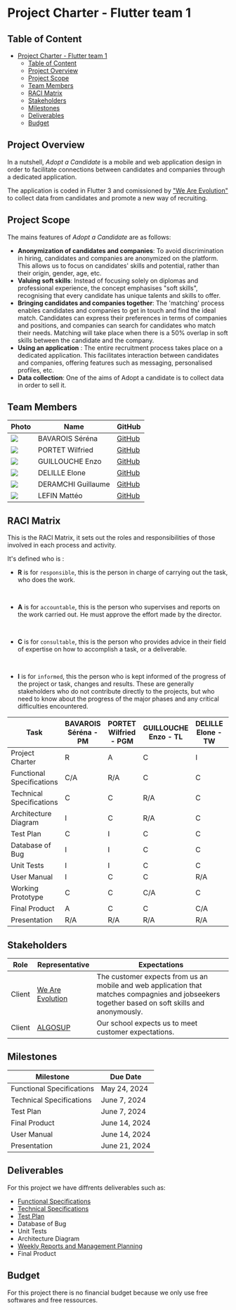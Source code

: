 # Project Charter - Flutter team 1

## Table of Content
- [Project Charter - Flutter team 1](#project-charter---flutter-team-1)
  - [Table of Content](#table-of-content)
  - [Project Overview](#project-overview)
  - [Project Scope](#project-scope)
  - [Team Members](#team-members)
  - [RACI Matrix](#raci-matrix)
  - [Stakeholders](#stakeholders)
  - [Milestones](#milestones)
  - [Deliverables](#deliverables)
  - [Budget](#budget)

## Project Overview

In a nutshell, *Adopt a Candidate* is a mobile and web application design in order to facilitate connections between candidates and companies through a dedicated application. 

The application is coded in Flutter 3 and comissioned by ["We Are Evolution"](https://www.we-are-evolution.com/team) to collect data from candidates and promote a new way of recruiting.

## Project Scope

The mains features of *Adopt a Candidate* are as follows:
- **Anonymization of candidates and companies**: To avoid discrimination in hiring, candidates and companies are anonymized on the platform. This allows us to focus on candidates' skills and potential, rather than their origin, gender, age, etc.
- **Valuing soft skills**: Instead of focusing solely on diplomas and professional experience, the concept emphasises "soft skills", recognising that every candidate has unique talents and skills to offer.
- **Bringing candidates and companies together**: The 'matching' process enables candidates and companies to get in touch and find the ideal match. Candidates can express their preferences in terms of companies and positions, and companies can search for candidates who match their needs. Matching will take place when there is a 50% overlap in soft skills between the candidate and the company.
- **Using an application** : The entire recruitment process takes place on a dedicated application. This facilitates interaction between candidates and companies, offering features such as messaging, personalised profiles, etc.
- **Data collection**: One of the aims of Adopt a candidate is to collect data in order to sell it. 

## Team Members

| Photo | Name | GitHub |
|--|--|--|
| <img src="https://ca.slack-edge.com/T070EHG6M7T-U0701Q411PD-g2a7db03edc5-64"> | BAVAROIS Séréna | [GitHub](https://github.com/NanaChocolat) |
| <img src="https://ca.slack-edge.com/T070EHG6M7T-U0704BXUEA0-gd09bd752038-64"> | PORTET Wilfried | [GitHub](https://github.com/PortetWilfried) |
| <img src="https://ca.slack-edge.com/T06NA42V4FN-U06N7LH3KB4-g20f42d2a13d-64"> | GUILLOUCHE Enzo | [GitHub](https://github.com/EnzoGuillouche) |
| <img src="https://ca.slack-edge.com/T06NA42V4FN-U06NWDSQ38Q-gd0f64565afd-64"> | DELILLE Elone | [GitHub](https://github.com/HiNett) |
| <img src="https://ca.slack-edge.com/T070EHG6M7T-U06VD0R4ACD-g70bf9de2131-64"> | DERAMCHI Guillaume | [GitHub](https://github.com/Guillaume18100) |
| <img src="https://ca.slack-edge.com/T070EHG6M7T-U0704C1S1RS-gea5dac389e4-64"> | LEFIN Mattéo | [GitHub](https://github.com/Mattstar64) |

## RACI Matrix

This is the RACI Matrix, it sets out the roles and responsibilities of those involved in each process and activity. 

It's defined who is :
- **R** is for `responsible`, this is the person in charge of carrying out the task, who does the work.
<br>

- **A** is for `accountable`, this is the person who supervises and reports on the work carried out. He must approve the effort made by the director.
<br>

- **C** is for `consultable`, this is the person who provides advice in their field of expertise on how to accomplish a task, or a deliverable.
<br>

- **I** is for `informed`, this the person who is kept informed of the progress of the project or task, changes and results. These are generally stakeholders who do not contribute directly to the projects, but who need to know about the progress of the major phases and any critical difficulties encountered.

| Task | BAVAROIS Séréna - PM | PORTET Wilfried -  PGM | GUILLOUCHE Enzo - TL | DELILLE Elone - TW | DERAMCHI Guillaume - SE | LEFIN Mattéo - QA | Client |
|--|--|--|--|--|--|--|--|
|Project Charter | R | A | C | I | I | I | C |
|Functional Specifications | C/A | R/A | C | C | I | C | I/C |
|Technical Specifications | C | C | R/A | C | C | C | I |
|Architecture Diagram | I | C | R/A | C | C | C |
|Test Plan | C | I | C | C | C | R/A |
|Database of Bug | I | I | C | C | C | R/A |
|Unit Tests | I | I | C | C | R/A | C |
|User Manual| I | C | C | R/A | A | C |
|Working Prototype | C | C | C/A | C | R/A | C |
|Final Product | A | C | C | C/A| R/A | C |
|Presentation | R/A | R/A | R/A | R/A | R/A | R/A |

## Stakeholders

| Role | Representative | Expectations |
| -- | -- | -- |
| Client | [We Are Evolution](https://www.we-are-evolution.com/team)| The customer expects from us an mobile and web application that matches compagnies and jobseekers together based on soft skills and anonymously. |
|Client | [ALGOSUP](https://algosup.com/)|Our school expects us to meet customer expectations.|

## Milestones

| Milestone | Due Date |
| -- | -- |
| Functional Specifications | May 24, 2024 |
| Technical Specifications | June 7, 2024 |
| Test Plan | June 7, 2024 |
| Final Product | June 14, 2024 |
| User Manual | June 14, 2024 |
| Presentation | June 21, 2024 |

## Deliverables

For this project we have diffrents deliverables such as: 

- [Functional Specifications](/documents/functional_specifications/Functional%20Specification.md)
- [Technical Specifications](/documents/technical_specifications/technicalspecifications.md)
- [Test Plan](/documents/test_plan/testplan.md)
- Database of Bug
- Unit Tests
- Architecture Diagram
- [Weekly Reports and Management Planning](/documents/management/managementdocument.md)
- Final Product

## Budget
For this project there is no financial budget because we only use free softwares and free ressources.